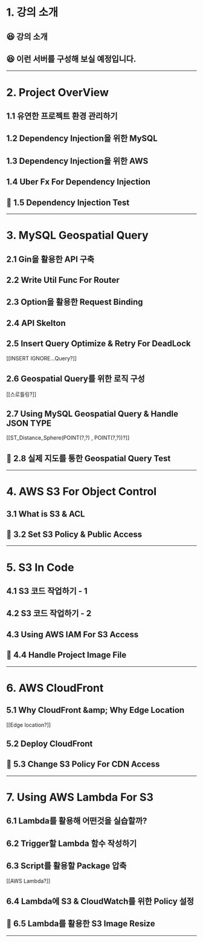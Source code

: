 # 1. 강의 소개
## 😆 강의 소개
## 😆 이런 서버를 구성해 보실 예정입니다.
****
# 2. Project OverView
## 1.1 유연한 프로젝트 환경 관리하기
## 1.2 Dependency Injection을 위한 MySQL
## 1.3 Dependency Injection을 위한 AWS
## 1.4 Uber Fx For Dependency Injection
## 👻 1.5 Dependency Injection Test

****
# 3. MySQL Geospatial Query
## 2.1 Gin을 활용한 API 구축
## 2.2 Write Util Func For Router
## 2.3 Option을 활용한 Request Binding
## 2.4 API Skelton
## 2.5 Insert Query Optimize &amp; Retry For DeadLock
[[INSERT IGNORE...Query?]]
## 2.6 Geospatial Query를 위한 로직 구성
[[스로틀링?]]
## 2.7 Using MySQL Geospatial Query &amp; Handle JSON TYPE
[[ST_Distance_Sphere(POINT(?,?) , POINT(?,?))?]]
## 👻 2.8 실제 지도를 통한 Geospatial Query Test
****
# 4. AWS S3 For Object Control
## 3.1 What is S3 &amp; ACL
## 👻 3.2 Set S3 Policy & Public Access
****
# 5. S3 In Code
## 4.1 S3 코드 작업하기 - 1
## 4.2 S3 코드 작업하기 - 2
## 4.3 Using AWS IAM For S3 Access
## 👻 4.4 Handle Project Image File

****
# 6. AWS CloudFront
## 5.1 Why CloudFront &amp;amp; Why Edge Location
[[Edge location?]]
## 5.2 Deploy CloudFront
## 👻 5.3 Change S3 Policy For CDN Access
****
# 7. Using AWS Lambda For S3
## 6.1 Lambda를 활용해 어떤것을 실습할까?
## 6.2 Trigger할 Lambda 함수 작성하기
## 6.3 Script를 활용할 Package 압축
[[AWS Lambda?]]
## 6.4 Lambda에 S3 &amp; CloudWatch를 위한 Policy 설정
## 👻 6.5 Lambda를 활용한 S3 Image Resize
****
